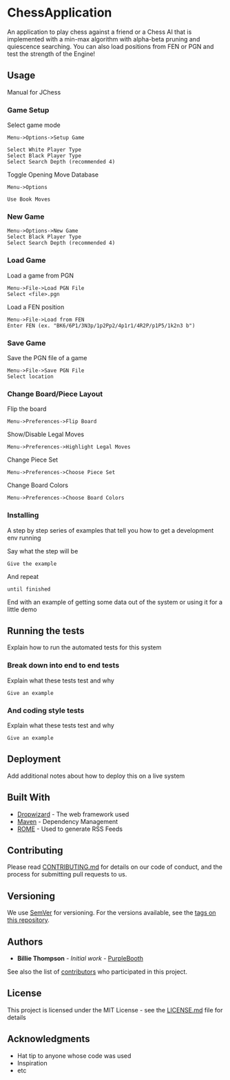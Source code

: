 # ChessApplication

An application to play chess against a friend or a Chess AI that is implemented with a min-max algorithm with alpha-beta pruning and quiescence searching. You can also load positions from FEN or PGN and test the strength of the Engine!

## Usage

Manual for JChess

### Game Setup

Select game mode 

```
Menu->Options->Setup Game

Select White Player Type
Select Black Player Type
Select Search Depth (recommended 4)
```

Toggle Opening Move Database

```
Menu->Options

Use Book Moves
```

### New Game

```
Menu->Options->New Game
Select Black Player Type
Select Search Depth (recommended 4)
```

### Load Game

Load a game from PGN

```
Menu->File->Load PGN File
Select <file>.pgn
```

Load a FEN position

```
Menu->File->Load from FEN
Enter FEN (ex. "BK6/6P1/3N3p/1p2Pp2/4p1r1/4R2P/p1P5/1k2n3 b")
```

### Save Game

Save the PGN file of a game

```
Menu->File->Save PGN File
Select location
```

### Change Board/Piece Layout

Flip the board

```
Menu->Preferences->Flip Board
```

Show/Disable Legal Moves

```
Menu->Preferences->Highlight Legal Moves
```

Change Piece Set

```
Menu->Preferences->Choose Piece Set
```

Change Board Colors

```
Menu->Preferences->Choose Board Colors
```

### Installing

A step by step series of examples that tell you how to get a development env running

Say what the step will be

```
Give the example
```

And repeat

```
until finished
```

End with an example of getting some data out of the system or using it for a little demo

## Running the tests

Explain how to run the automated tests for this system

### Break down into end to end tests

Explain what these tests test and why

```
Give an example
```

### And coding style tests

Explain what these tests test and why

```
Give an example
```

## Deployment

Add additional notes about how to deploy this on a live system

## Built With

* [Dropwizard](http://www.dropwizard.io/1.0.2/docs/) - The web framework used
* [Maven](https://maven.apache.org/) - Dependency Management
* [ROME](https://rometools.github.io/rome/) - Used to generate RSS Feeds

## Contributing

Please read [CONTRIBUTING.md](https://gist.github.com/PurpleBooth/b24679402957c63ec426) for details on our code of conduct, and the process for submitting pull requests to us.

## Versioning

We use [SemVer](http://semver.org/) for versioning. For the versions available, see the [tags on this repository](https://github.com/your/project/tags). 

## Authors

* **Billie Thompson** - *Initial work* - [PurpleBooth](https://github.com/PurpleBooth)

See also the list of [contributors](https://github.com/your/project/contributors) who participated in this project.

## License

This project is licensed under the MIT License - see the [LICENSE.md](LICENSE.md) file for details

## Acknowledgments

* Hat tip to anyone whose code was used
* Inspiration
* etc

